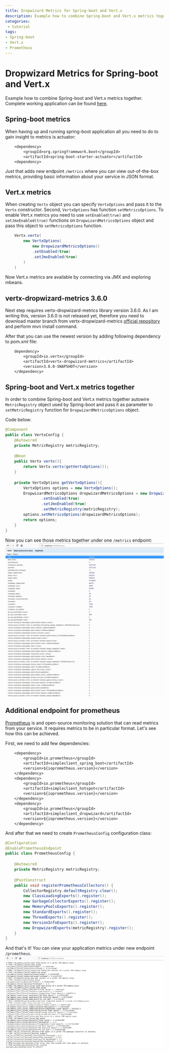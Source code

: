 ```yaml
---
title: Dropwizard Metrics for Spring-boot and Vert.x
description: Example how to combine Spring-boot and Vert.x metrics together.
categories:
 - tutorial
tags:
- Spring-boot
- Vert.x
- Prometheus
---
```


# Dropwizard Metrics for Spring-boot and Vert.x

Example how to combine Spring-boot and Vert.x metrics together. 
Complete working application can be found [here](https://github.com/bartoszjkwozniak/spring-boot-vertx-dropwizard-metrics).

## Spring-boot metrics

When having up and running spring-boot application all you need to do to gain insight to metrics is actuator:
```
    <dependency>
        <groupId>org.springframework.boot</groupId>
        <artifactId>spring-boot-starter-actuator</artifactId>
    <dependency>
```

Just that adds new endpoint `/metrics` where you can view out-of-the-box metrics, 
providing basic information about your service in JSON format.

## Vert.x metrics

When creating `Vertx` object you can specify `VertxOptions` and pass it to the `Vertx` constructor.
Second, `VertxOptions` has function `setMetricsOptions`. 
To enable Vert.x metrics you need to use `setEnabled(true)` and `setJmxEnabled(true)`
functions on `DropwizardMetricsOptions` object and pass this object to `setMetricsOptions` function. 

```java
    Vertx.vertx(
        new VertxOptions(
            new DropwizardMetricsOptions()
            .setEnabled(true)
            .setJmxEnabled(true)
        )
    )
```

Now Vert.x metrics are available by connecting via JMX and exploring mbeans.

## vertx-dropwizard-metrics 3.6.0

Next step requires vertx-dropwizard-metrics library version 3.6.0.
As I am writing this, version 3.6.0 is not released yet,
therefore you need to download master branch from vertx-dropwizard-metrics 
[official repository](https://github.com/vert-x3/vertx-dropwizard-metrics)
and perform mvn install command.

After that you can use the newest version by adding following dependency to pom.xml file:

```
    dependency>
        <groupId>io.vertx</groupId>
        <artifactId>vertx-dropwizard-metrics</artifactId>
        <version>3.6.0-SNAPSHOT</version>
    </dependency>
```

## Spring-boot and Vert.x metrics together

In order to combine Spring-boot and Vert.x metrics together autowire `MetricRegistry` object used by Spring-boot
and pass it as parameter to `setMetricRegistry` function for `DropwizardMetricsOptions` object.

Code below:

```java
@Component
public class VertxConfig {
    @Autowired
    private MetricRegistry metricRegistry;

    @Bean
    public Vertx vertx(){
        return Vertx.vertx(getVertxOptions());
    }

    private VertxOptions getVertxOptions(){
        VertxOptions options = new VertxOptions();
        DropwizardMetricsOptions dropwizardMetricsOptions = new DropwizardMetricsOptions()
                .setEnabled(true)
                .setJmxEnabled(true)
                .setMetricRegistry(metricRegistry);
        options.setMetricsOptions(dropwizardMetricsOptions);
        return options;
    }
}
```

Now you can see those metrics together under one `/metrics` endpoint:
![metrics endpoint](/doc-images/metrics.jpg)

## Additional endpoint for prometheus

[Prometheus](https://prometheus.io/) is and open-source monitoring solution that can read metrics from your service.
It requires metrics to be in particular format. Let's see how this can be achieved.

First, we need to add few dependencies:
```
    <dependency>
        <groupId>io.prometheus</groupId>
        <artifactId>simpleclient_spring_boot</artifactId>
        <version>${ioprometheus.version}</version>
    </dependency>
    <dependency>
        <groupId>io.prometheus</groupId>
        <artifactId>simpleclient_hotspot</artifactId>
        <version>${ioprometheus.version}</version>
    </dependency>
    <dependency>
        <groupId>io.prometheus</groupId>
        <artifactId>simpleclient_dropwizard</artifactId>
        <version>${ioprometheus.version}</version>
    </dependency>
```

And after that we need to create `PrometheusConfig` configuration class:

```java
@Configuration
@EnablePrometheusEndpoint
public class PrometheusConfig {

    @Autowired
    private MetricRegistry metricRegistry;

    @PostConstruct
    public void registerPrometheusCollectors() {
        CollectorRegistry.defaultRegistry.clear();
        new ClassLoadingExports().register();
        new GarbageCollectorExports().register();
        new MemoryPoolsExports().register();
        new StandardExports().register();
        new ThreadExports().register();
        new VersionInfoExports().register();
        new DropwizardExports(metricRegistry).register();
    }
}
```

And that's it! You can view your application metrics under new endpoint `/prometheus`.
![prometheus endpoint](/doc-images/prometheus.jpg)